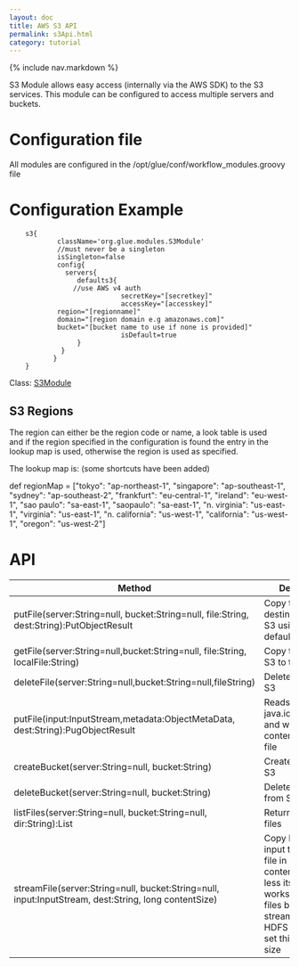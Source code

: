 ```yaml
---
layout: doc
title: AWS S3 API
permalink: s3Api.html
category: tutorial
---
```



{% include nav.markdown %}

S3 Module allows easy access (internally via the AWS SDK) to the S3 services.
This module can be configured to access multiple servers and buckets.


# Configuration file

All modules are configured in the /opt/glue/conf/workflow_modules.groovy file

# Configuration Example

        s3{
                className='org.glue.modules.S3Module'
                //must never be a singleton
                isSingleton=false
                config{
                  servers{
                     defaults3{
			        //use AWS v4 auth
                                secretKey="[secretkey]"
                                accessKey="[accesskey]"
				region="[regionname]"
				domain="[region domain e.g amazonaws.com]"
				bucket="[bucket name to use if none is provided]"
                                isDefault=true
                     }
                 }
               }
        }


Class: [S3Module](https://github.com/gerritjvv/glue/blob/master/core/glue-modules/src/main/groovy/org/glue/modules/S3Module.groovy)

## S3 Regions

The region can either be the region code or name, a look table is used  
and if the region specified in the configuration is found the entry in the  
lookup map is used, otherwise the region is used as specified.  

The lookup map is: (some shortcuts have been added)  

 def regionMap = ["tokyo": "ap-northeast-1",
                     "singapore": "ap-southeast-1",
                     "sydney": "ap-southeast-2",
                     "frankfurt": "eu-central-1",
                     "ireland": "eu-west-1",
                     "sao paulo": "sa-east-1",
                     "saopaulo": "sa-east-1",
                     "n. virginia": "us-east-1",
                     "virginia": "us-east-1",
                     "n. california": "us-west-1",
                     "california": "us-west-1",
                     "oregon": "us-west-2"]

# API

 Method | Description | Example |
 ------ | ----------- | ------- |
putFile(server:String=null, bucket:String=null, file:String, dest:String):PutObjectResult | Copy the file to the destination key on S3 using the default bucket | ctx.s3.putFile("myfile", "/dir/myfile.txt")
getFile(server:String=null,bucket:String=null, file:String, localFile:String) | Copy the file from S3 to the local file | ctx.s3.getFile("/dir/myfile.txt", "myfile")
deleteFile(server:String=null,bucket:String=null,fileString) | Delete the file on S3 | ctx.s3.deleteFile("/dir/myfile.txt")
putFile(input:InputStream,metadata:ObjectMetaData, dest:String):PugObjectResult | Reads from the java.io.InputStream and writes the content to the dest file |
createBucket(server:String=null, bucket:String) | Create a bucket on S3 | ctx.s3.createBucket("mynewbucket")
deleteBucket(server:String=null, bucket:String) | Delete a bucket from S3 | ctx.s3.deleteBucket("mynewbucket")
listFiles(server:String=null, bucket:String=null, dir:String):List<String> | Returns a list of files | ctx.s3.listFiles("/mydir")
streamFile(server:String=null, bucket:String=null, input:InputStream, dest:String, long contentSize) | Copy bytes from input to the dest file in s3, if contentSize is 0 or less its ignored, works for local files but if streaming from HDFS you need to set this content size | ctx.s3.streamFile(new FileInputStream("myfile.txt"), "test.txt", -1)


  

